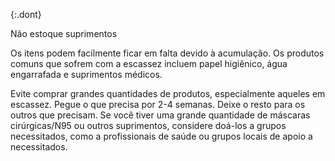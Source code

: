 {:.dont}

Não estoque suprimentos 

Os itens podem facilmente ficar em falta devido à acumulação.  Os produtos comuns que sofrem com a escassez incluem papel higiênico, água engarrafada e suprimentos médicos.

Evite comprar grandes quantidades de produtos, especialmente aqueles em escassez. Pegue o que precisa por 2-4 semanas. Deixe o resto para os outros que precisam. Se você tiver uma grande quantidade de máscaras cirúrgicas/N95 ou outros suprimentos, considere doá-los a grupos necessitados, como a profissionais de saúde ou grupos locais de apoio a necessitados.
